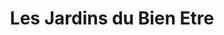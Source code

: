---
title: "Les Jardins du Bien Etre"
url: /saint-etienne/les-jardins-du-bien-etre/
shop: cadeau
---